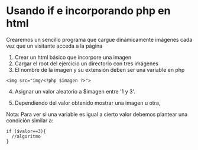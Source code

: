 Usando if e incorporando php en html
=========
Crearemos un sencillo programa que cargue dinámicamente imágenes cada vez que un visitante acceda a la página
1. Crear un html básico que incorpore una imagen
2. 	Cargar el root del ejercicio un directorio con tres imágenes
3. El nombre de la imagen y su extensión deben ser una variable en php
```
<img src="img/<?php $imagen ?>">
````
4.	Asignar  un valor aleatorio a $imagen entre '1 y 3'. 

5.	Dependiendo del valor obtenido mostrar una imagen u otra,

Nota:
Para ver si una variable es igual a cierto valor debemos plantear una condición similar a:

````
if ($valor==3){
  //algoritmo
}
````